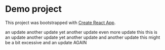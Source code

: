 # Demo project

This project was bootstrapped with [Create React App](https://github.com/facebook/create-react-app).

an
update
another
update
yet
another
update
even
more
update
this
this is an update
another update
yet another update
and another update
this might be a bit excessive
and an update AGAIN
